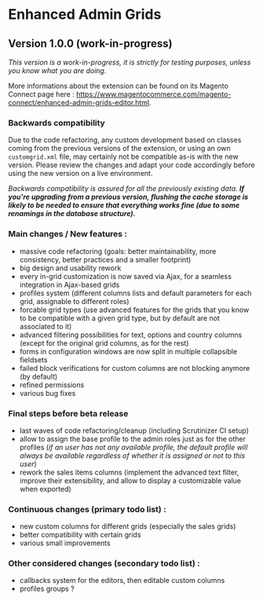 # Enhanced Admin Grids
## Version 1.0.0 (work-in-progress)

_This version is a work-in-progress, it is strictly for testing purposes, unless you know what you are doing._

More informations about the extension can be found on its Magento Connect page here : https://www.magentocommerce.com/magento-connect/enhanced-admin-grids-editor.html.

### Backwards compatibility
Due to the code refactoring, any custom development based on classes coming from the previous versions of the extension, or using an own `customgrid.xml` file, may certainly not be compatible as-is with the new version. Please review the changes and adapt your code accordingly before using the new version on a live environment.

_Backwards compatibility is assured for all the previously existing data. **If you're upgrading from a previous version, flushing the cache storage is likely to be needed to ensure that everything works fine (due to some renamings in the database structure).**_

### Main changes / New features :
- massive code refactoring (goals: better maintainability, more consistency, better practices and a smaller footprint)
- big design and usability rework
- every in-grid customization is now saved via Ajax, for a seamless integration in Ajax-based grids
- profiles system (different columns lists and default parameters for each grid, assignable to different roles)
- forcable grid types (use advanced features for the grids that you know to be compatible with a given grid type, but by default are not associated to it)
- advanced filtering possibilities for text, options and country columns (except for the original grid columns, as for the rest)
- forms in configuration windows are now split in multiple collapsible fieldsets
- failed block verifications for custom columns are not blocking anymore (by default)
- refined permissions
- various bug fixes

### Final steps before beta release
- last waves of code refactoring/cleanup (including Scrutinizer CI setup)
- allow to assign the base profile to the admin roles just as for the other profiles (_if an user has not any available profile, the default profile will always be available regardless of whether it is assigned or not to this user_)
- rework the sales items columns (implement the advanced text filter, improve their extensibility, and allow to display a customizable value when exported)

### Continuous changes (primary todo list) :
- new custom columns for different grids (especially the sales grids)
- better compatibility with certain grids
- various small improvements

### Other considered changes (secondary todo list) :
- callbacks system for the editors, then editable custom columns
- profiles groups ?
